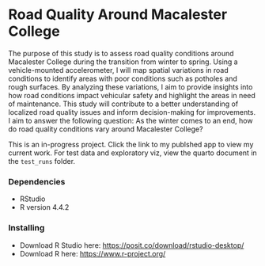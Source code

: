 # Road Quality Around Macalester College
The purpose of this study is to assess road quality conditions around Macalester College during the transition from winter to spring. Using a vehicle-mounted accelerometer, I will map spatial variations in road conditions to identify areas with poor conditions such as potholes and rough surfaces. By analyzing these variations, I aim to provide insights into how road conditions impact vehicular safety and highlight the areas in need of maintenance. This study will contribute to a better understanding of localized road quality issues and inform decision-making for improvements. I aim to answer the following question: As the winter comes to an end, how do road quality conditions vary around Macalester College?

This is an in-progress project. Click the link to my publshed app to view my current work. For test data and exploratory viz, view the quarto document in the `test_runs` folder.

### Dependencies

* RStudio
* R version 4.4.2

### Installing

* Download R Studio here: https://posit.co/download/rstudio-desktop/
* Download R here: https://www.r-project.org/

